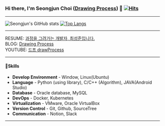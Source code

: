 ### Hi there, I'm Seongjun Choi ([Drawing Process](https://csj000714.tistory.com/)) 👋 [![Hits](https://hits.seeyoufarm.com/api/count/incr/badge.svg?url=https%3A%2F%2Fgithub.com%2FDrawingProcess%2F&count_bg=%2379C83D&title_bg=%23555555&icon=&icon_color=%23E7E7E7&title=hits&edge_flat=false)](https://hits.seeyoufarm.com)

***

<!--
**seongjunChoi0714/seongjunChoi0714** is a ✨ _special_ ✨ repository because its `README.md` (this file) appears on your GitHub profile.

Here are some ideas to get you started:

- 🔭 I’m currently working on ...
- 🌱 I’m currently learning ...
- 👯 I’m looking to collaborate on ...
- 🤔 I’m looking for help with ...
- 💬 Ask me about ...
- 📫 How to reach me: ...
- 😄 Pronouns: ...
- ⚡ Fun fact: ...
-->
![Seongjun's GitHub stats](https://github-readme-stats.vercel.app/api?username=DrawingProcess&count_private=true&show_icons=true&theme=radical)
[![Top Langs](https://github-readme-stats.vercel.app/api/top-langs/?username=DrawingProcess&layout=compact)](https://github.com/anuraghazra/github-readme-stats)
***
RESUME: [과정을 그려가는 개발자, 최성준입니다.](https://www.notion.so/65e5dbbaeeb841f48dfc11766dd207ef)<br/>
BLOG: [Drawing Process](https://csj000714.tistory.com/)<br/>
YOUTUBE: [드프 drawProcess](https://www.youtube.com/channel/UC61RSyqJK8I42EyVCSlJCqw)<br/>
***
#### 🌱Skills
- **Develop Environment** - Window, Linux(Ubuntu)
- **Language** - Python (using library), C/C++ (Algorithm), JAVA(Android Studio)
- **Database** - Oracle database, MySQL
- **DevOps** - Docker, Kubernetes
- **Virtualization** - VMware, Oracle VirtualBox
- **Version Control** - Git, Github, SourceTree
- **Communication** - Notion, Slack
***
